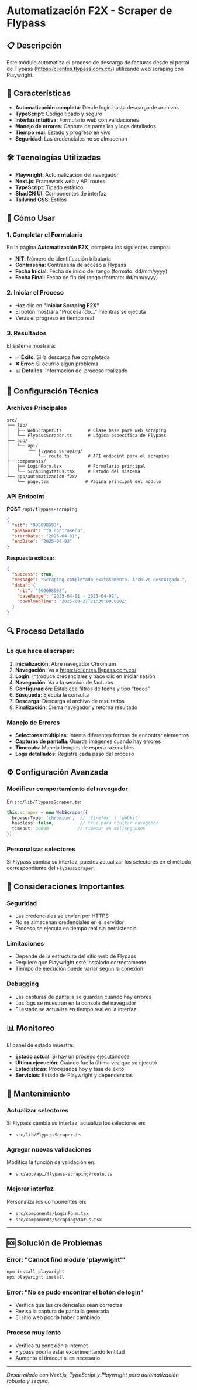 # Automatización F2X - Scraper de Flypass

## 📋 Descripción

Este módulo automatiza el proceso de descarga de facturas desde el portal de Flypass (https://clientes.flypass.com.co/) utilizando web scraping con Playwright.

## 🚀 Características

- **Automatización completa**: Desde login hasta descarga de archivos
- **TypeScript**: Código tipado y seguro
- **Interfaz intuitiva**: Formulario web con validaciones
- **Manejo de errores**: Captura de pantallas y logs detallados
- **Tiempo real**: Estado y progreso en vivo
- **Seguridad**: Las credenciales no se almacenan

## 🛠 Tecnologías Utilizadas

- **Playwright**: Automatización del navegador
- **Next.js**: Framework web y API routes
- **TypeScript**: Tipado estático
- **ShadCN UI**: Componentes de interfaz
- **Tailwind CSS**: Estilos

## 📝 Cómo Usar

### 1. Completar el Formulario

En la página **Automatización F2X**, completa los siguientes campos:

- **NIT**: Número de identificación tributaria
- **Contraseña**: Contraseña de acceso a Flypass
- **Fecha Inicial**: Fecha de inicio del rango (formato: dd/mm/yyyy)
- **Fecha Final**: Fecha de fin del rango (formato: dd/mm/yyyy)

### 2. Iniciar el Proceso

- Haz clic en **"Iniciar Scraping F2X"**
- El botón mostrará "Procesando..." mientras se ejecuta
- Verás el progreso en tiempo real

### 3. Resultados

El sistema mostrará:
- ✅ **Éxito**: Si la descarga fue completada
- ❌ **Error**: Si ocurrió algún problema
- 📊 **Detalles**: Información del proceso realizado

## 🔧 Configuración Técnica

### Archivos Principales

```
src/
├── lib/
│   ├── WebScraper.ts          # Clase base para web scraping
│   └── FlypassScraper.ts      # Lógica específica de Flypass
├── app/
│   └── api/
│       └── flypass-scraping/
│           └── route.ts       # API endpoint para el scraping
├── components/
│   ├── LoginForm.tsx          # Formulario principal
│   └── ScrapingStatus.tsx     # Estado del sistema
└── app/automatizacion-f2x/
    └── page.tsx              # Página principal del módulo
```

### API Endpoint

**POST** `/api/flypass-scraping`

```json
{
  "nit": "900698993",
  "password": "tu_contraseña",
  "startDate": "2025-04-01",
  "endDate": "2025-04-02"
}
```

**Respuesta exitosa:**
```json
{
  "success": true,
  "message": "Scraping completado exitosamente. Archivo descargado.",
  "data": {
    "nit": "900698993",
    "dateRange": "2025-04-01 - 2025-04-02",
    "downloadTime": "2025-08-27T21:30:00.000Z"
  }
}
```

## 🔍 Proceso Detallado

### Lo que hace el scraper:

1. **Inicialización**: Abre navegador Chromium
2. **Navegación**: Va a https://clientes.flypass.com.co/
3. **Login**: Introduce credenciales y hace clic en iniciar sesión
4. **Navegación**: Va a la sección de facturas
5. **Configuración**: Establece filtros de fecha y tipo "todos"
6. **Búsqueda**: Ejecuta la consulta
7. **Descarga**: Descarga el archivo de resultados
8. **Finalización**: Cierra navegador y retorna resultado

### Manejo de Errores

- **Selectores múltiples**: Intenta diferentes formas de encontrar elementos
- **Capturas de pantalla**: Guarda imágenes cuando hay errores
- **Timeouts**: Maneja tiempos de espera razonables
- **Logs detallados**: Registra cada paso del proceso

## ⚙️ Configuración Avanzada

### Modificar comportamiento del navegador

En `src/lib/FlypassScraper.ts`:

```typescript
this.scraper = new WebScraper({
  browserType: 'chromium',  // 'firefox' | 'webkit'
  headless: false,          // true para ocultar navegador
  timeout: 30000           // timeout en milisegundos
});
```

### Personalizar selectores

Si Flypass cambia su interfaz, puedes actualizar los selectores en el método correspondiente del `FlypassScraper`.

## 🚨 Consideraciones Importantes

### Seguridad
- Las credenciales se envían por HTTPS
- No se almacenan credenciales en el servidor
- Proceso se ejecuta en tiempo real sin persistencia

### Limitaciones
- Depende de la estructura del sitio web de Flypass
- Requiere que Playwright esté instalado correctamente
- Tiempo de ejecución puede variar según la conexión

### Debugging
- Las capturas de pantalla se guardan cuando hay errores
- Los logs se muestran en la consola del navegador
- El estado se actualiza en tiempo real en la interfaz

## 📊 Monitoreo

El panel de estado muestra:
- **Estado actual**: Si hay un proceso ejecutándose
- **Última ejecución**: Cuándo fue la última vez que se ejecutó
- **Estadísticas**: Procesados hoy y tasa de éxito
- **Servicios**: Estado de Playwright y dependencias

## 🔄 Mantenimiento

### Actualizar selectores
Si Flypass cambia su interfaz, actualiza los selectores en:
- `src/lib/FlypassScraper.ts`

### Agregar nuevas validaciones
Modifica la función de validación en:
- `src/app/api/flypass-scraping/route.ts`

### Mejorar interfaz
Personaliza los componentes en:
- `src/components/LoginForm.tsx`
- `src/components/ScrapingStatus.tsx`

---

## 🆘 Solución de Problemas

### Error: "Cannot find module 'playwright'"
```bash
npm install playwright
npx playwright install
```

### Error: "No se pudo encontrar el botón de login"
- Verifica que las credenciales sean correctas
- Revisa la captura de pantalla generada
- El sitio web podría haber cambiado

### Proceso muy lento
- Verifica tu conexión a internet
- Flypass podría estar experimentando lentitud
- Aumenta el timeout si es necesario

---

*Desarrollado con Next.js, TypeScript y Playwright para automatización robusta y segura.*
